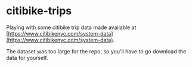 citibike-trips
=============

Playing with some citibike trip data made available at [https://www.citibikenyc.com/system-data](https://www.citibikenyc.com/system-data).

The dataset was too large for the repo, so you'll have to go download the data for yourself.
